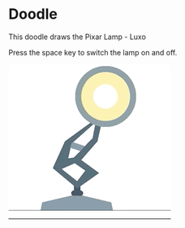 # Doodle

This doodle draws the Pixar Lamp - Luxo

Press the space key to switch the lamp on and off.

![doodle](https://github.com/AnuKritiW/OpenGL-projects/blob/master/Doodle/doodle.gif)
